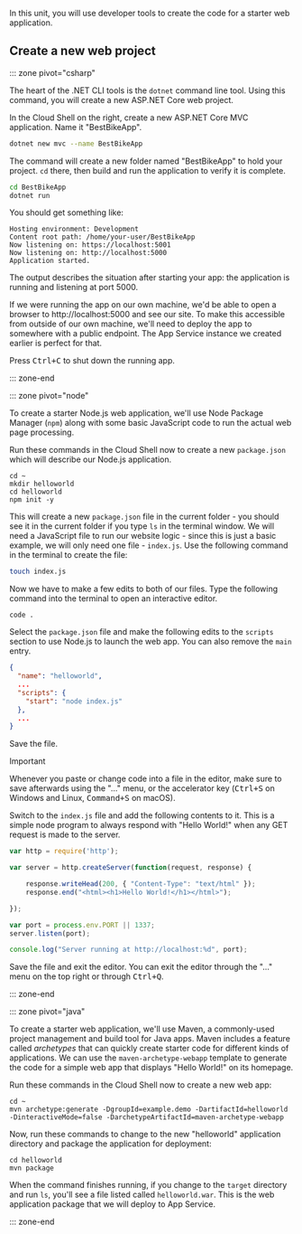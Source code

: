 ﻿In this unit, you will use developer tools to create the code for a starter web application.

## Create a new web project

::: zone pivot="csharp"

The heart of the .NET CLI tools is the `dotnet` command line tool. Using this command, you will create a new ASP.NET Core web project.

In the Cloud Shell on the right, create a new ASP.NET Core MVC application. Name it "BestBikeApp".

```bash
dotnet new mvc --name BestBikeApp
```

The command will create a new folder named "BestBikeApp" to hold your project. `cd` there, then build and run the application to verify it is complete.

```bash
cd BestBikeApp
dotnet run
```

You should get something like:

```console
Hosting environment: Development
Content root path: /home/your-user/BestBikeApp
Now listening on: https://localhost:5001
Now listening on: http://localhost:5000
Application started.
```

The output describes the situation after starting your app: the application is running and listening at port 5000.

If we were running the app on our own machine, we'd be able to open a browser to http://localhost:5000 and see our site. To make this accessible from outside of our own machine, we'll need to deploy the app to somewhere with a public endpoint. The App Service instance we created earlier is perfect for that.

Press <kbd>Ctrl+C</kbd> to shut down the running app.

::: zone-end

::: zone pivot="node"

To create a starter Node.js web application, we'll use Node Package Manager (`npm`) along with some basic JavaScript code to run the actual web page processing.

Run these commands in the Cloud Shell now to create a new `package.json` which will describe our Node.js application.

```console
cd ~
mkdir helloworld
cd helloworld
npm init -y
```

This will create a new `package.json` file in the current folder - you should see it in the current folder if you type `ls` in the terminal window. We will need a JavaScript file to run our website logic - since this is just a basic example, we will only need one file - `index.js`. Use the following command in the terminal to create the file:

```bash
touch index.js
```

Now we have to make a few edits to both of our files. Type the following command into the terminal to open an interactive editor.

```console
code .
```

Select the `package.json` file and make the following edits to the `scripts` section to use Node.js to launch the web app. You can also remove the `main` entry.

```json
{
  "name": "helloworld",
  ...
  "scripts": {
    "start": "node index.js"
  },
  ...
}
```

Save the file.

> [!IMPORTANT]
> Whenever you paste or change code into a file in the editor, make sure to save afterwards using the "..." menu, or the accelerator key (<kbd>Ctrl+S</kbd> on Windows and Linux, <kbd>Command+S</kbd> on macOS).

Switch to the `index.js` file and add the following contents to it. This is a simple node program to always respond with "Hello World!" when any GET request is made to the server.

```javascript
var http = require('http');

var server = http.createServer(function(request, response) {

    response.writeHead(200, { "Content-Type": "text/html" });
    response.end("<html><h1>Hello World!</h1></html>");

});

var port = process.env.PORT || 1337;
server.listen(port);

console.log("Server running at http://localhost:%d", port);
```

Save the file and exit the editor. You can exit the editor through the "..." menu on the top right or through <kbd>Ctrl+Q</kbd>.

::: zone-end

::: zone pivot="java"

To create a starter web application, we'll use Maven, a commonly-used project management and build tool for Java apps. Maven includes a feature called *archetypes* that can quickly create starter code for different kinds of applications. We can use the `maven-archetype-webapp` template to generate the code for a simple web app that displays "Hello World!" on its homepage.

Run these commands in the Cloud Shell now to create a new web app:

```console
cd ~
mvn archetype:generate -DgroupId=example.demo -DartifactId=helloworld -DinteractiveMode=false -DarchetypeArtifactId=maven-archetype-webapp
```

Now, run these commands to change to the new "helloworld" application directory and package the application for deployment:

```console
cd helloworld
mvn package
```

When the command finishes running, if you change to the `target` directory and run `ls`, you'll see a file listed called `helloworld.war`. This is the web application package that we will deploy to App Service.

::: zone-end